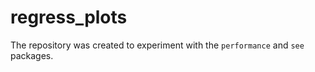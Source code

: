 
# regress_plots

The repository was created to experiment with the `performance` and `see` packages.
